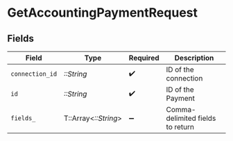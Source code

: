 # GetAccountingPaymentRequest


## Fields

| Field                            | Type                             | Required                         | Description                      |
| -------------------------------- | -------------------------------- | -------------------------------- | -------------------------------- |
| `connection_id`                  | *::String*                       | :heavy_check_mark:               | ID of the connection             |
| `id`                             | *::String*                       | :heavy_check_mark:               | ID of the Payment                |
| `fields_`                        | T::Array<*::String*>             | :heavy_minus_sign:               | Comma-delimited fields to return |